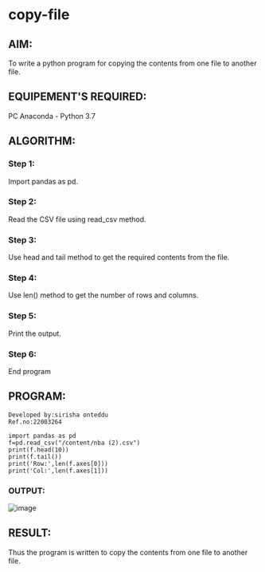 # copy-file
## AIM:
To write a python program for copying the contents from one file to another file.
## EQUIPEMENT'S REQUIRED: 
PC
Anaconda - Python 3.7
## ALGORITHM: 
### Step 1:
Import pandas as pd.
### Step 2: 
 Read the CSV file using read_csv method.
### Step 3: 
Use head and tail method to get the required contents from the file.
### Step 4:  
Use len() method to get the number of rows and columns.
### Step 5: 
Print the output.
### Step 6: 
End program
## PROGRAM:
```
Developed by:sirisha onteddu
Ref.no:22003264

import pandas as pd
f=pd.read_csv("/content/nba (2).csv")
print(f.head(10))
print(f.tail())
print('Row:',len(f.axes[0]))
print('Col:',len(f.axes[1]))
```
### OUTPUT:

![image](https://user-images.githubusercontent.com/119389139/214853306-83530998-9102-48c7-a501-d52c57e4a110.png)


## RESULT:
Thus the program is written to copy the contents from one file to another file.

